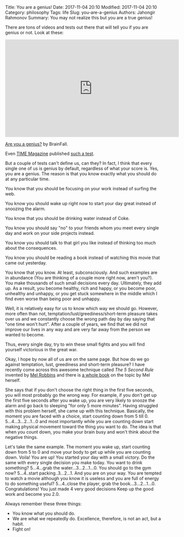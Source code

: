 Title: You are a genius!
Date: 2017-11-04 20:10
Modified: 2017-11-04 20:10
Category: philosophy
Tags: life
Slug: you-are-a-genius
Authors: Jahongir Rahmonov
Summary: You may not realize this but you are a true genius! 

There are tons of videos and tests out there that will tell you if you are genius or not. Look at these:

<iframe width="560" height="315" src="https://www.youtube.com/embed/kFHXDRvHbw8" frameborder="0" allowfullscreen></iframe>

[Are you a genius?](http://brainfall.com/quizzes/are-you-a-genius/#HJBMYZiAZ) by BrainFall.
 
Even [TIME Magazine](http://time.com/) published [such a test](http://time.com/4337333/genius-quiz/).
  
But a couple of tests can't define us, can they? In fact, I think that every single one of us is genius by default, regardless of what your score is. 
Yes, you are a genius. The reason is that you know exactly what you should do at any particular time.

You know that you should be focusing on your work instead of surfing the web.

You know you should wake up right now to start your day great instead of snoozing the alarm.

You know that you should be drinking water instead of Coke.

You know you should say "no" to your friends whom you meet every single day and work on your side projects instead.

You know you should talk to that girl you like instead of thinking too much about the consequences.

You know you should be reading a book instead of watching this movie that came out yesterday.

You know that you know. At least, subconsciously. And such examples are in abundance (You are thinking of a couple more right now, aren't you?). You make thousands of such small decisions every day. Ultimately,
they add up. As a result, you become healthy, rich and happy, or you become poor, unhealthy and unhappy, or you get stuck somewhere in the middle which I find 
even worse than being poor and unhappy. 

Well, it is relatively easy for us to know which way we should go. However, more often than not, temptation/lust/greediness/short-term pleasure takes over us and
we constantly choose the wrong path day by day saying that "one time won't hurt". After a couple of years, we find that we did not improve our lives in
any way and are very far away from the person we wanted to become.
  
Thus, every single day, try to win these small fights and you will find yourself victorious in the great war.
   
Okay, I hope by now all of us are on the same page. But how do we go against temptation, lust, greediness and short-term pleasure? I have recently 
come across this awesome technique called *The 5 Second Rule* invented by [Mel Robbins](https://en.wikipedia.org/wiki/Mel_Robbins) and there is [a whole book](https://en.wikipedia.org/wiki/Mel_Robbins)
on the topic by Mel herself.  
   
She says that if you don't choose the right thing in the first five seconds, you will most probably go the wrong way. For example, if you don't get up
the first five seconds after you wake up, you are very likely to snooze the alarm and go back to sleeping "for only 5 more minutes". Having struggled with this 
problem herself, she came up with this technique. Basically, the moment you are faced with a choice, start counting down from 5 till 0. 5...4...3...2...1...0 and most importantly 
while you are counting down start making physical movement toward the thing you want to do. The idea is that when you count down, you make your 
brain busy and won't think about the negative things. 
 
Let's take the same example. The moment you wake up, start counting down from 5 to 0 and move your body to get up while you are counting down. Voila! 
You are up! You started your day with a small victory. Do the same with every single decision you make today. You want to drink something? 5...4...grab the water...3...2...1...0.
You should go to the gym now? 5...4..start packing..3...2...1. And you are on your way. You are tempted to watch a movie although you know it is useless 
and you are full of energy to do something useful? 5...4..close the player, grab the book...3...2...1...0. Congratulations! You just made 4 very good 
decisions <i class="em em-dancer"></i> <i class="em em-tada"></i> Keep up the good work and become you 2.0.
 
Always remember these three things:
  
 - You know what you should do.
 - We are what we repeatedly do. Excellence, therefore, is not an act, but a habit.  
 - Fight on!
 
 